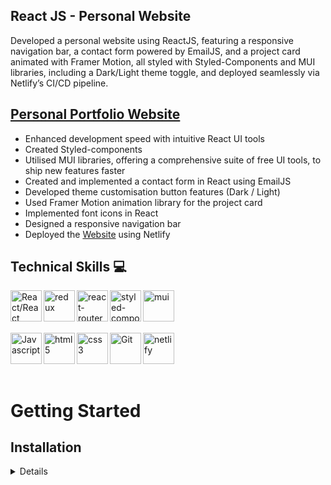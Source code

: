 ## React JS - Personal Website

<p>Developed a personal website using ReactJS, featuring a responsive navigation bar, a contact form powered by EmailJS, and a project card animated with Framer Motion, all styled with Styled-Components and MUI libraries, including a Dark/Light theme toggle, and deployed seamlessly via Netlify’s CI/CD pipeline.
</p>

## [Personal Portfolio Website](https://jeff-hwang.netlify.app/)

- Enhanced development speed with intuitive React UI tools
- Created Styled-components
- Utilised MUI libraries, offering a comprehensive suite of free UI tools, to ship new features faster
- Created and implemented a contact form in React using EmailJS
- Developed theme customisation button features (Dark / Light)
- Used Framer Motion animation library for the project card
- Implemented font icons in React
- Designed a responsive navigation bar
- Deployed the [Website](https://jeff-hwang.netlify.app/) using Netlify

## Technical Skills 💻

<img align="left" alt="React/React Native" height="50px" src="https://cdn.svgporn.com/logos/react.svg" />
<img align="left" alt="redux" height="50px" src="https://cdn.svgporn.com/logos/redux.svg" />
<img align="left" alt="react-router" height="50px" src="https://cdn.svgporn.com/logos/react-router.svg" />
<img align="left" alt="styled-components" height="50px" src="https://styled-components.com/atom.png" />
<img align="left" alt="mui" height="50px" src="https://cdn.svgporn.com/logos/material-ui.svg" />
<br />
<br />
<br />
<br />

<img align="left" alt="Javascript" height="50px" src="https://cdn.svgporn.com/logos/javascript.svg" />
<img align="left" alt="html5" height="50px" src="https://cdn.svgporn.com/logos/html-5.svg" />
<img align="left" alt="css3" height="50px" src="https://cdn.svgporn.com/logos/css-3.svg" />
<img align="left" alt="Git" height="50px" src="https://cdn.svgporn.com/logos/git-icon.svg" />
<img align="left" alt="netlify" height="50px" src="https://cdn.svgporn.com/logos/netlify-icon.svg" />

<br />
<br />
<br />
<br />

# Getting Started

## Installation

<details>

To run this portfolio locally, follow these steps:

1. Clone the repository: `git clone https://github.com/jhwa426/Jeff-Hwang`
2. Navigate to the project directory: `cd personal-website`
3. Install the dependencies: `npm install`
4. Start the development server: `npm start`
5. Open your browser and visit: `http://localhost:3000`

<br>

In the project directory, you can run:

### `npm start`

Runs the app in the development mode.\
Open [http://localhost:3000](http://localhost:3000) to view it in your browser.

The page will reload when you make changes.\
You may also see any lint errors in the console.

### `npm test`

Launches the test runner in the interactive watch mode.\
See the section about [running tests](https://facebook.github.io/create-react-app/docs/running-tests) for more information.

### `npm run build`

Builds the app for production to the `build` folder.\
It correctly bundles React in production mode and optimizes the build for the best performance.

The build is minified and the filenames include the hashes.\
Your app is ready to be deployed!

See the section about [deployment](https://facebook.github.io/create-react-app/docs/deployment) for more information.

### `npm run eject`

**Note: this is a one-way operation. Once you `eject`, you can't go back!**

If you aren't satisfied with the build tool and configuration choices, you can `eject` at any time. This command will remove the single build dependency from your project.

Instead, it will copy all the configuration files and the transitive dependencies (webpack, Babel, ESLint, etc) right into your project so you have full control over them. All of the commands except `eject` will still work, but they will point to the copied scripts so you can tweak them. At this point you're on your own.

You don't have to ever use `eject`. The curated feature set is suitable for small and middle deployments, and you shouldn't feel obligated to use this feature. However we understand that this tool wouldn't be useful if you couldn't customize it when you are ready for it.

</details>
